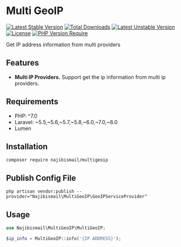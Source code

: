 # Multi GeoIP

[![Latest Stable Version](http://poser.pugx.org/najibismail/multigeoip/v)](https://packagist.org/packages/najibismail/multigeoip) [![Total Downloads](http://poser.pugx.org/najibismail/multigeoip/downloads)](https://packagist.org/packages/najibismail/multigeoip) [![Latest Unstable Version](http://poser.pugx.org/najibismail/multigeoip/v/unstable)](https://packagist.org/packages/najibismail/multigeoip) [![License](http://poser.pugx.org/najibismail/multigeoip/license)](https://packagist.org/packages/najibismail/multigeoip) [![PHP Version Require](http://poser.pugx.org/najibismail/multigeoip/require/php)](https://packagist.org/packages/najibismail/multigeoip)

Get IP address information from multi providers

## Features

- **Multi IP Providers.** Support get the ip information from multi ip providers.

## Requirements

- PHP: ^7.0
- Laravel: ~5.5,~5.6,~5.7,~5.8,~6.0,~7.0,~8.0
- Lumen


## Installation

```
composer require najibismail/multigeoip
```

## Publish Config File

```
php artisan vendor:publish --provider="Najibismail\MultiGeoIP\GeoIPServiceProvider"
```

## Usage

```php
use Najibismail\MultiGeoIP\MultiGeoIP;

$ip_info = MultiGeoIP::info('{IP ADDRESS}');

```


